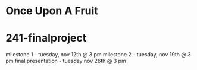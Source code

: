 ﻿# Once Upon A Fruit 
# 241-finalproject
milestone 1 - tuesday, nov 12th @ 3 pm
milestone 2 - tuesday, nov 19th @ 3 pm
final presentation - tuesday nov 26th @ 3 pm

